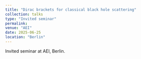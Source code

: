 ```yaml
---
title: "Dirac brackets for classical black hole scattering"
collection: talks
type: "Invited seminar"
permalink:
venue: "AEI"
date: 2025-06-25
location: "Berlin"
---
```


Invited seminar at AEI, Berlin.
